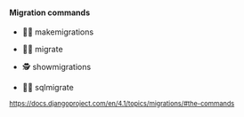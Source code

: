 #### Migration commands

- 🧑‍🔧 makemigrations

- 🧑‍💻 migrate

- 🕵 showmigrations

- 🧑‍🔬 sqlmigrate

<small>

https://docs.djangoproject.com/en/4.1/topics/migrations/#the-commands

</small>


<aside class="notes">
</aside>
